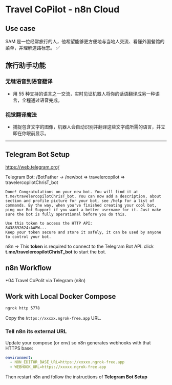 # Travel CoPilot - n8n Cloud

## Use case

SAM 是一位经常旅行的人，他希望能够更方便地与当地人交流、看懂外国餐馆的菜单，并理解道路标志。 ✅

## 旅行助手功能

### 无缝语音到语音翻译

* 用 55 种支持的语言之一交流，实时见证机器人将你的话语翻译成另一种语言，全程通过语音完成。

### 视觉翻译魔法

* 捕捉包含文字的图像，机器人会自动识别并翻译这些文字成所需的语言，并立即在你眼前显示。

---

## Telegram Bot Setup

<https://web.telegram.org/>

Telegram Bot: /BotFather -> /newbot => travelercopilot => travelercopilotChrisT_bot

```note
Done! Congratulations on your new bot. You will find it at t.me/travelercopilotChrisT_bot. You can now add a description, about section and profile picture for your bot, see /help for a list of commands. By the way, when you've finished creating your cool bot, ping our Bot Support if you want a better username for it. Just make sure the bot is fully operational before you do this.

Use this token to access the HTTP API:
8438892624:AAFW...
Keep your token secure and store it safely, it can be used by anyone to control your bot.

```

n8n => This **token** is required to connect to the Telegram Bot API.
click **t.me/travelercopilotChrisT_bot** to start the bot.

## n8n Workflow

*04 Travel CoPolit via Telegram (n8n)

## Work with Local Docker Compose

```bash
ngrok http 5778
```

Copy the `https://xxxxx.ngrok-free.app` URL.

### Tell n8n its external URL

Update your compose (or env) so n8n generates webhooks with that HTTPS base:

```yaml
environment:
  - N8N_EDITOR_BASE_URL=https://xxxxx.ngrok-free.app
  - WEBHOOK_URL=https://xxxxx.ngrok-free.app
```

Then restart n8n and follow the instructions of **Telegram Bot Setup**
